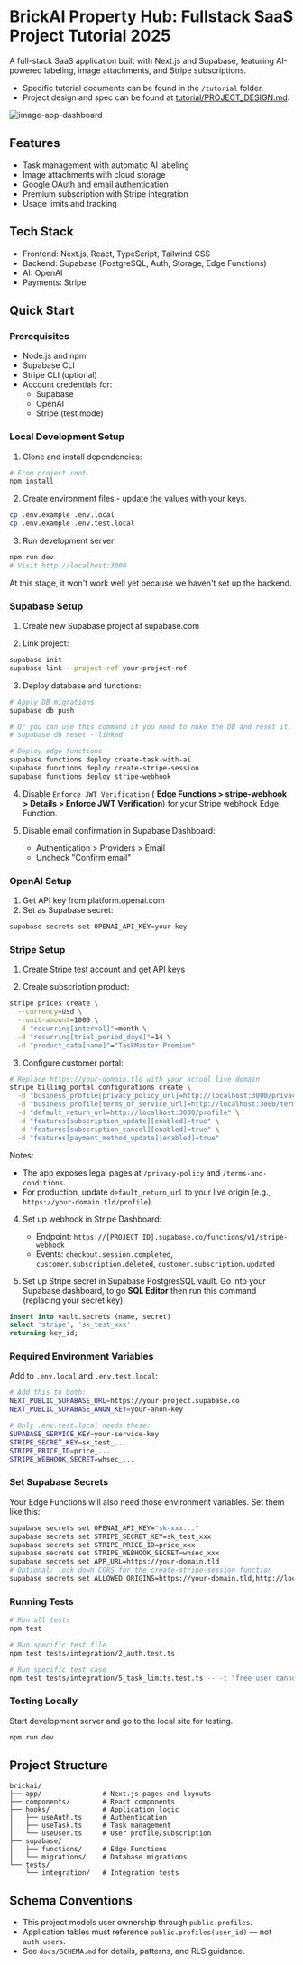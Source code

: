 # BrickAI Property Hub: Fullstack SaaS Project Tutorial 2025

A full-stack SaaS application built with Next.js and Supabase, featuring AI-powered labeling, image attachments, and Stripe subscriptions.

- Specific tutorial documents can be found in the `/tutorial` folder.
- Project design and spec can be found at [tutorial/PROJECT_DESIGN.md](tutorial/PROJECT_DESIGN.md).

![image-app-dashboard](tutorial/images/task-dashboard.png)

## Features

- Task management with automatic AI labeling
- Image attachments with cloud storage
- Google OAuth and email authentication
- Premium subscription with Stripe integration
- Usage limits and tracking

## Tech Stack

- Frontend: Next.js, React, TypeScript, Tailwind CSS
- Backend: Supabase (PostgreSQL, Auth, Storage, Edge Functions)
- AI: OpenAI
- Payments: Stripe

## Quick Start

### Prerequisites

- Node.js and npm
- Supabase CLI
- Stripe CLI (optional)
- Account credentials for:
  - Supabase
  - OpenAI
  - Stripe (test mode)

### Local Development Setup

1. Clone and install dependencies:

```bash
# From project root.
npm install
```

2. Create environment files - update the values with your keys.
```bash
cp .env.example .env.local
cp .env.example .env.test.local
```

3. Run development server:
```bash
npm run dev
# Visit http://localhost:3000
```

At this stage, it won't work well yet because we haven't set up the backend.

### Supabase Setup

1. Create new Supabase project at supabase.com

2. Link project:
```bash
supabase init
supabase link --project-ref your-project-ref
```

3. Deploy database and functions:

```bash
# Apply DB migrations
supabase db push

# Or you can use this command if you need to nuke the DB and reset it.
# supabase db reset --linked

# Deploy edge functions
supabase functions deploy create-task-with-ai
supabase functions deploy create-stripe-session
supabase functions deploy stripe-webhook
```

4. Disable `Enforce JWT Verification` ( **Edge Functions > stripe-webhook > Details > Enforce JWT Verification**) for your Stripe webhook Edge Function.

5. Disable email confirmation in Supabase Dashboard:
   - Authentication > Providers > Email
   - Uncheck "Confirm email"

### OpenAI Setup

1. Get API key from platform.openai.com
2. Set as Supabase secret:

```bash
supabase secrets set OPENAI_API_KEY=your-key
```

### Stripe Setup

1. Create Stripe test account and get API keys

2. Create subscription product:

```bash
stripe prices create \
  --currency=usd \
  --unit-amount=1000 \
  -d "recurring[interval]"=month \
  -d "recurring[trial_period_days]"=14 \
  -d "product_data[name]"="TaskMaster Premium"
```

3. Configure customer portal:

```bash
# Replace https://your-domain.tld with your actual live domain
stripe billing_portal configurations create \
  -d "business_profile[privacy_policy_url]=http://localhost:3000/privacy-policy" \
  -d "business_profile[terms_of_service_url]=http://localhost:3000/terms-and-conditions" \
  -d "default_return_url=http://localhost:3000/profile" \
  -d "features[subscription_update][enabled]=true" \
  -d "features[subscription_cancel][enabled]=true" \
  -d "features[payment_method_update][enabled]=true"
```

Notes:
- The app exposes legal pages at `/privacy-policy` and `/terms-and-conditions`.
- For production, update `default_return_url` to your live origin (e.g., `https://your-domain.tld/profile`).

4. Set up webhook in Stripe Dashboard:
   - Endpoint: `https://[PROJECT_ID].supabase.co/functions/v1/stripe-webhook`
   - Events: `checkout.session.completed`, `customer.subscription.deleted`, `customer.subscription.updated`

5. Set up Stripe secret in Supabase PostgresSQL vault. Go into your Supabase dashboard, to go **SQL Editor** then run this command (replacing your secret key):

```sql
insert into vault.secrets (name, secret)
select 'stripe', 'sk_test_xxx'
returning key_id;
```

### Required Environment Variables

Add to `.env.local` and `.env.test.local`:

```bash
# Add this to both:
NEXT_PUBLIC_SUPABASE_URL=https://your-project.supabase.co
NEXT_PUBLIC_SUPABASE_ANON_KEY=your-anon-key

# Only .env.test.local needs these:
SUPABASE_SERVICE_KEY=your-service-key
STRIPE_SECRET_KEY=sk_test_...
STRIPE_PRICE_ID=price_...
STRIPE_WEBHOOK_SECRET=whsec_...
```

### Set Supabase Secrets

Your Edge Functions will also need those environment variables. Set them like this:

```bash
supabase secrets set OPENAI_API_KEY="sk-xxx..."
supabase secrets set STRIPE_SECRET_KEY=sk_test_xxx
supabase secrets set STRIPE_PRICE_ID=price_xxx
supabase secrets set STRIPE_WEBHOOK_SECRET=whsec_xxx
supabase secrets set APP_URL=https://your-domain.tld
# Optional: lock down CORS for the create-stripe-session function
supabase secrets set ALLOWED_ORIGINS=https://your-domain.tld,http://localhost:3000
```

### Running Tests

```bash
# Run all tests
npm test

# Run specific test file
npm test tests/integration/2_auth.test.ts

# Run specific test case
npm test tests/integration/5_task_limits.test.ts -- -t "free user cannot exceed task limit"
```

### Testing Locally

Start development server and go to the local site for testing.

```bash
npm run dev
```

## Project Structure

```text
brickai/
├── app/               # Next.js pages and layouts
├── components/        # React components
├── hooks/             # Application logic
│   ├── useAuth.ts     # Authentication
│   ├── useTask.ts     # Task management
│   └── useUser.ts     # User profile/subscription
├── supabase/
│   ├── functions/     # Edge Functions
│   └── migrations/    # Database migrations
└── tests/
    └── integration/   # Integration tests
```

## Schema Conventions

- This project models user ownership through `public.profiles`.
- Application tables must reference `public.profiles(user_id)` — not `auth.users`.
- See `docs/SCHEMA.md` for details, patterns, and RLS guidance.
